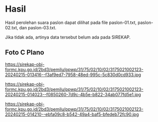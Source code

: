 # Hasil

Hasil perolehan suara paslon dapat dilihat pada file paslon-01.txt, paslon-02.txt, dan paslon-03.txt.

Jika tidak ada, artinya data tersebut belum ada pada SIREKAP.

## Foto C Plano

https://sirekap-obj-formc.kpu.go.id/2bd3/pemilu/ppwp/31/75/02/10/02/3175021002123-20240215-013416--f3af9ed7-7958-48ed-995c-5c830d0cd933.jpg

https://sirekap-obj-formc.kpu.go.id/2bd3/pemilu/ppwp/31/75/02/10/02/3175021002123-20240215-014023--f0850260-7d9c-4b5e-b822-34ab077fd5e1.jpg

https://sirekap-obj-formc.kpu.go.id/2bd3/pemilu/ppwp/31/75/02/10/02/3175021002123-20240215-014210--ebfa09c8-b542-49a4-baf5-bfedeb72fc90.jpg

